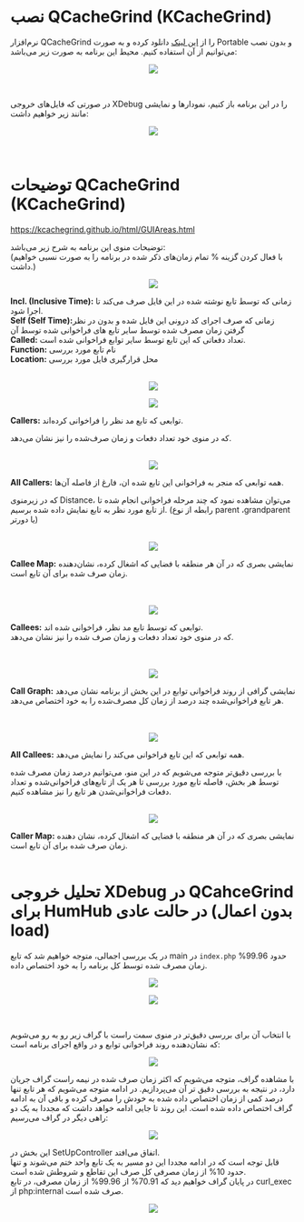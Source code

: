 # نصب QCacheGrind (KCacheGrind)  

نرم‌افزار QCacheGrind را از [این لینک](https://sourceforge.net/projects/qcachegrindwin/) دانلود کرده و به صورت Portable و بدون نصب می‌توانیم از آن استفاده کنیم.
محیط این برنامه به صورت زیر می‌باشد:
<p align="center">
<img src="Pasted image 20240701175037.png" align="center">
</p>
<br> 

در صورتی که فایل‌های خروجی XDebug را در این برنامه باز کنیم، نمودارها و نمایشی مانند زیر خواهیم داشت:
<p align="center">
<img src="Pasted image 20240701175150.png" align="center">
</p>
<br>

# توضیحات QCacheGrind (KCacheGrind)
https://kcachegrind.github.io/html/GUIAreas.html

توضیحات منوی این برنامه به شرح زیر می‌باشد:
<br>
(با فعال کردن گزینه % تمام زمان‌های ذکر شده در برنامه را به صورت نسبی خواهیم داشت.)
<br>
<p align="center">
<img src="Pasted image 20240703112942.png" align="center">
</p>
<b>Incl. (Inclusive Time):</b> زمانی که توسط تابع نوشته شده در این فایل صرف می‌کند تا اجرا شود.
<br>
<b>Self (Self Time):</b>زمانی که صرف اجرای کد درونی این فایل شده و بدون در نظر گرفتن زمان مصرف شده توسط سایر تابع های فراخوانی شده توسط آن
<br>
<b>Called:</b> تعداد دفعاتی که این تابع توسط سایر توابع فراخوانی شده است.
<br>
<b>Function:</b> نام تابع مورد بررسی
<br>
<b>Location:</b> محل قرارگیری فایل مورد بررسی
<br>
<br>
<p align="center">
<img src="Pasted image 20240703113019.png" align="center">
</p>
<p align="center">
<img src="Pasted image 20240703113045.png" align="center">
</p>
<b>Callers:</b> توابعی که تابع مد نظر را فراخوانی کرده‌اند.
<br>

که در منوی خود تعداد دفعات و زمان صرف‌شده را نیز نشان می‌دهد.
<br>
<br>
<p align="center">
<img src="Pasted image 20240703113625.png" align="center">
</p>
<b>All Callers:</b> همه توابعی که منجر به فراخوانی این تابع شده ان، فارغ از فاصله آن‌ها.
<br>

که در زیرمنوی Distance، می‌توان مشاهده نمود که چند مرحله فراخوانی انجام شده تا از تابع مورد نظر به تابع نمایش داده شده برسیم. (رابطه از نوع parent ،grandparent یا دورتر)
<br>
<br>
<p align="center">
<img src="Pasted image 20240703113645.png" align="center">
</p>
<b>Callee Map:</b> نمایشی بصری که در آن هر منطقه با فضایی که اشغال کرده، نشان‌دهنده زمان صرف شده برای آن تابع است.
<br>
<br>
<br>
<p align="center">
<img src="Pasted image 20240703114457.png" align="center">
</p>
<b>Callees:</b> توابعی که توسط تابع مد نظر، فراخوانی شده اند.
<br>
که در منوی خود تعداد دفعات و زمان صرف شده را نیز نشان می‌دهد.
<br>
<br>
<br>
<p align="center">
<img src="Pasted image 20240703114636.png" align="center">
</p>
<b>Call Graph:</b> نمایشی گرافی از روند فراخوانی توابع در این بخش از برنامه نشان می‌دهد هر تابع فراخوانی‌شده چند درصد از زمان کل مصرف‌شده را به خود اختصاص می‌دهد.
<br>
<br>
<br>
<p align="center">
<img src="Pasted image 20240703115112.png" align="center">
</p>
<b>All Callees:</b> همه توابعی که این تابع فراخوانی می‌کند را نمایش می‌دهد.
<br>

با بررسی دقیق‌تر متوجه می‌شویم که در این منو، می‌توانیم درصد زمان مصرف شده توسط هر بخش، فاصله تابع مورد بررسی تا هر یک از تابع‌های فراخوانی‌شده و تعداد دفعات فراخوانی‌شدن هر تابع را نیز مشاهده کنیم.
<br>
<br>
<p align="center">
<img src="Pasted image 20240703115534.png" align="center">
</p>
<b>Caller Map:</b> نمایشی بصری که در آن هر منطقه با فضایی که اشغال کرده، نشان دهنده زمان صرف شده برای آن تابع است.
<br>
<br>

# تحلیل خروجی XDebug در QCahceGrind برای HumHub در حالت عادی (بدون اعمال load)
در یک بررسی اجمالی، متوجه خواهیم شد که تابع main  در `index.php` حدود 99.96% زمان مصرف شده توسط کل برنامه را به خود اختصاص داده.
<p align="center">
<img src="Pasted image 20240703120018.png" align="center">
</p>
<p align="center">
<img src="Screenshot 2024-07-03 121612.png" align="center">
</p>
<br>

با انتخاب آن برای بررسی دقیق‌تر در منوی سمت راست با گراف زیر رو به رو می‌شویم که نشان‌دهنده روند فراخوانی توابع و در واقع اجرای برنامه است:
<p align="center">
<img src="Pasted image 20240703120602.png" align="center">
</p>

با مشاهده گراف، متوجه می‌شویم که اکثر زمان صرف شده در نیمه راست گراف جریان دارد، در نتیجه به بررسی دقیق تر آن می‌پردازیم.
در ادامه متوجه می‌شویم که هر تابع تنها درصد کمی از زمان اختصاص داده شده به خودش را مصرف کرده و باقی آن به ادامه گراف اختصاص داده شده است. این روند تا جایی ادامه خواهد داشت که مجددا به یک دو راهی دیگر در گراف می‌رسیم:
<p align="center">
<img src="Pasted image 20240703120940.png" align="center">
</p>

این بخش در SetUpController اتفاق می‌افتد.
<br>
قابل توجه است که در ادامه مجددا این دو مسیر به یک تابع واحد ختم می‌شوند و تنها حدود 10% از زمان مصرفی کل صرف این تقاطع و شروطش شده است.
<br>
در پایان گراف خواهیم دید که 70.91% از 99.96% از زمان مصرفی، در تابع curl_exec از php:internal صرف شده است.
<p align="center">
<img src="Pasted image 20240703150548.png" align="center">
</p>

